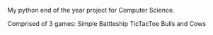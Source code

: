 My python end of the year project for Computer Science.

Comprised of 3 games:
Simple Battleship
TicTacToe
Bulls and Cows

